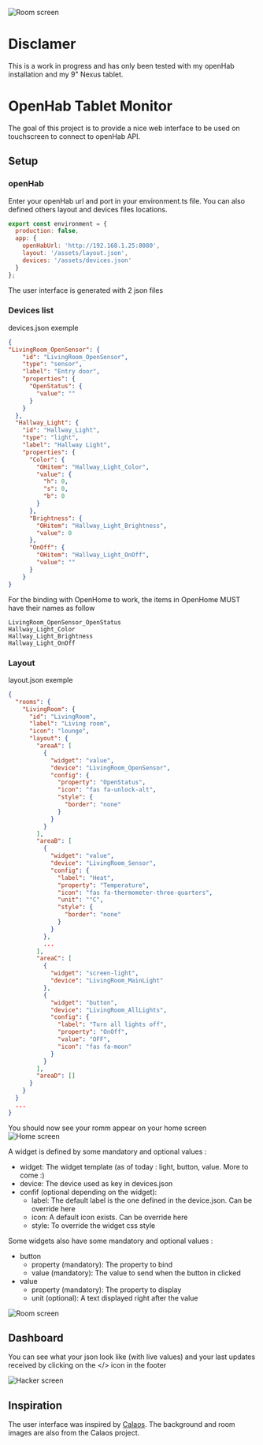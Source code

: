![Room screen](readme_files/banner.png)

# Disclamer
This is a work in progress and has only been tested with my openHab installation and my 9" Nexus tablet.

# OpenHab Tablet Monitor

The goal of this project is to provide a nice web interface to be used on touchscreen to connect to openHab API.

## Setup

### openHab

Enter your openHab url and port in your environment.ts file. You can also defined others layout and devices files locations.

```javascript
export const environment = {
  production: false,
  app: {
    openHabUrl: 'http://192.168.1.25:8080',
    layout: '/assets/layout.json',
    devices: '/assets/devices.json'
  }
};
```


The user interface is generated with 2 json files

### Devices list
devices.json exemple

```json
{
"LivingRoom_OpenSensor": {
    "id": "LivingRoom_OpenSensor",
    "type": "sensor",
    "label": "Entry door",
    "properties": {
      "OpenStatus": {
        "value": ""
      }
    }
  },
  "Hallway_Light": {
    "id": "Hallway_Light",
    "type": "light",
    "label": "Hallway Light",
    "properties": {
      "Color": {
        "OHitem": "Hallway_Light_Color",
        "value": {
          "h": 0,
          "s": 0,
          "b": 0
        }
      },
      "Brightness": {
        "OHitem": "Hallway_Light_Brightness",
        "value": 0
      },
      "OnOff": {
        "OHitem": "Hallway_Light_OnOff",
        "value": ""
      }
    }
}
```

For the binding with OpenHome to work, the items in OpenHome MUST have their names as follow

```
LivingRoom_OpenSensor_OpenStatus
Hallway_Light_Color
Hallway_Light_Brightness
Hallway_Light_OnOff
```

### Layout
layout.json exemple

```json
{
  "rooms": {
    "LivingRoom": {
      "id": "LivingRoom",
      "label": "Living room",
      "icon": "lounge",
      "layout": {
        "areaA": [
          {
            "widget": "value",
            "device": "LivingRoom_OpenSensor",
            "config": {
              "property": "OpenStatus",
              "icon": "fas fa-unlock-alt",
              "style": {
                "border": "none"
              }
            }
          }
        ],
        "areaB": [
          {
            "widget": "value",
            "device": "LivingRoom_Sensor",
            "config": {
              "label": "Heat",
              "property": "Temperature",
              "icon": "fas fa-thermometer-three-quarters",
              "unit": "°C",
              "style": {
                "border": "none"
              }
            }
          },
          ...
        ],
        "areaC": [
          {
            "widget": "screen-light",
            "device": "LivingRoom_MainLight"
          },
          {
            "widget": "button",
            "device": "LivingRoom_AllLights",
            "config": {
              "label": "Turn all lights off",
              "property": "OnOff",
              "value": "OFF",
              "icon": "fas fa-moon"
            }
          }
        ],
        "areaD": []
      }
    }
  }
  ...
}
```

You should now see your romm appear on your home screen
![Home screen](readme_files/sc_home.png)

A widget is defined by some mandatory and optional values :
* widget: The widget template (as of today : light, button, value. More to come :)
* device: The device used as key in devices.json
* confif (optional depending on the widget):
  * label: The default label is the one defined in the device.json. Can be override here
  * icon: A default icon exists. Can be override here
  * style: To override the widget css style

Some widgets also have some mandatory and optional values :
* button
  * property (mandatory): The property to bind
  * value (mandatory): The value to send when the button in clicked
* value
  * property (mandatory): The property to display
  * unit (optional): A text displayed right after the value

![Room screen](readme_files/sc_livingroom.png)

## Dashboard
You can see what your json look like (with live values) and your last updates received by clicking on the </> icon in the footer

![Hacker screen](readme_files/sc_dashboard.png)

## Inspiration

The user interface was inspired by [Calaos](https://calaos.fr/en/). The background and room images are also from the Calaos project.
